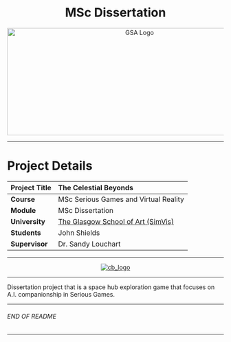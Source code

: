 <h1 align="center">MSc Dissertation</h1>

<a href="https://www.gsa.ac.uk/research/research-units/school-of-simulation-and-visualisation/" >
<p align="center"><img src="https://d4ya733yr7s0y.cloudfront.net/images/made/images/uploads/general/Uni-logo-GSA_730_290_80.jpg"
alt="GSA Logo" width="600" height="250"/>
</p></a>

***

# Project Details
| **Project Title** | The Celestial Beyonds |
| :------------- |:-------------|
| **Course**               | MSc Serious Games and Virtual Reality |
| **Module**               | MSc Dissertation |
| **University**           | [The Glasgow School of Art (SimVis)](https://www.gsa.ac.uk/research/research-units/school-of-simulation-and-visualisation/) |
| **Students**             | John Shields |
| **Supervisor**           | Dr. Sandy Louchart |

***

<a href="https://https://i.ibb.co/G5DsqK5/captain-hume-and-moonbeam.png" >
<p align="center"><img src="https://i.ibb.co/G5DsqK5/captain-hume-and-moonbeam.png"
alt="cb_logo" width="auto" height="auto"/>
</p></a>

***
Dissertation project that is a space hub exploration game that focuses on A.I. companionship in Serious Games.
***

###### END OF README

***
